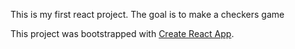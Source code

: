 This is my first react project. The goal is to make a checkers game


This project was bootstrapped with [Create React App](https://github.com/facebookincubator/create-react-app).